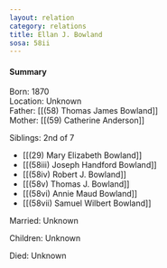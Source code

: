 ```yaml
---
layout: relation
category: relations
title: Ellan J. Bowland
sosa: 58ii
---
```


#### Summary

Born: 1870
<br>Location: Unknown
<br>Father: [[(58) Thomas James Bowland]]
<br>Mother: [[(59) Catherine Anderson]]

Siblings: 2nd of 7

* [[(29) Mary Elizabeth Bowland]]
* [[(58iii) Joseph Handford Bowland]]
* [[(58iv) Robert J. Bowland]]
* [[(58v) Thomas J. Bowland]]
* [[(58vi) Annie Maud Bowland]]
* [[(58vii) Samuel Wilbert Bowland]]

Married: Unknown

Children: Unknown

Died: Unknown

<br>
